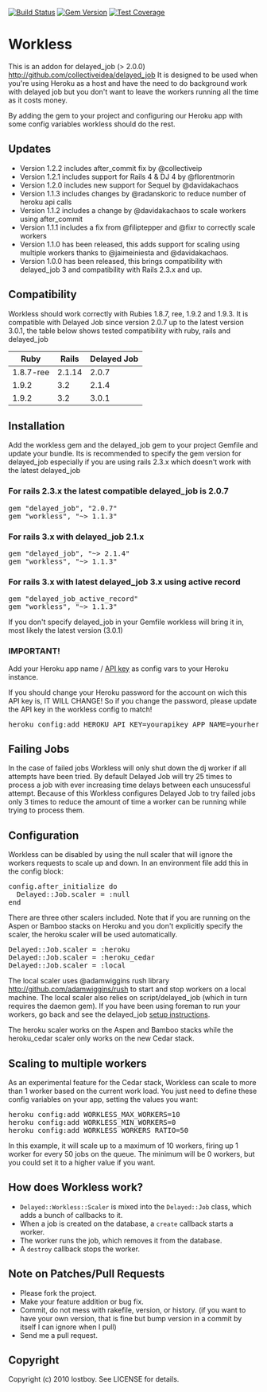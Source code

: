 [![Build Status](https://secure.travis-ci.org/lostboy/workless.png?branch=master)](http://travis-ci.org/lostboy/workless)
[![Gem Version](https://badge.fury.io/rb/workless.png)](http://badge.fury.io/rb/workless)
[![Test Coverage](https://coveralls.io/repos/lostboy/workless/badge.png?branch=master)](https://coveralls.io/r/lostboy/workless)

# Workless

This is an addon for delayed_job (> 2.0.0) http://github.com/collectiveidea/delayed_job
It is designed to be used when you're using Heroku as a host and have the need to do background work with delayed job but you don't want to leave the workers running all the time as it costs money.

By adding the gem to your project and configuring our Heroku app with some config variables workless should do the rest.

## Updates

* Version 1.2.2 includes after_commit fix by @collectiveip
* Version 1.2.1 includes support for Rails 4 & DJ 4 by @florentmorin
* Version 1.2.0 includes new support for Sequel by @davidakachaos
* Version 1.1.3 includes changes by @radanskoric to reduce number of heroku api calls
* Version 1.1.2 includes a change by @davidakachaos to scale workers using after_commit
* Version 1.1.1 includes a fix from @filiptepper and @fixr to correctly scale workers
* Version 1.1.0 has been released, this adds support for scaling using multiple workers thanks to @jaimeiniesta and @davidakachaos.
* Version 1.0.0 has been released, this brings compatibility with delayed_job 3 and compatibility with Rails 2.3.x and up.

## Compatibility

Workless should work correctly with Rubies 1.8.7, ree, 1.9.2 and 1.9.3. It is compatible with Delayed Job since version 2.0.7 up to the latest version 3.0.1, the table below shows tested compatibility with ruby, rails and delayed_job

Ruby | Rails  | Delayed Job
---------- | ------ | -----
1.8.7-ree  | 2.1.14 | 2.0.7
1.9.2      | 3.2    | 2.1.4
1.9.2      | 3.2    | 3.0.1

## Installation

Add the workless gem and the delayed_job gem to your project Gemfile and update your bundle. Its is recommended to specify the gem version for delayed_job especially if you are using rails 2.3.x which doesn't work with the latest delayed_job

### For rails 2.3.x the latest compatible delayed_job is 2.0.7

<pre>
gem "delayed_job", "2.0.7"
gem "workless", "~> 1.1.3"
</pre>

### For rails 3.x with delayed_job 2.1.x

<pre>
gem "delayed_job", "~> 2.1.4"
gem "workless", "~> 1.1.3"
</pre>

### For rails 3.x with latest delayed_job 3.x using active record

<pre>
gem "delayed_job_active_record"
gem "workless", "~> 1.1.3"
</pre>

If you don't specify delayed_job in your Gemfile workless will bring it in, most likely the latest version (3.0.1)

### IMPORTANT!

Add your Heroku app name / [API key](https://devcenter.heroku.com/articles/authentication) as config vars to your Heroku instance.

If you should change your Heroku password for the account on wich this API key is, IT WILL CHANGE! So if you change the password, please update the API key in the workless config to match!

<pre>
heroku config:add HEROKU_API_KEY=yourapikey APP_NAME=yourherokuappname
</pre>

## Failing Jobs

In the case of failed jobs Workless will only shut down the dj worker if all attempts have been tried. By default Delayed Job will try 25 times to process a job with ever increasing time delays between each unsucessful attempt. Because of this Workless configures Delayed Job to try failed jobs only 3 times to reduce the amount of time a worker can be running while trying to process them.

## Configuration

Workless can be disabled by using the null scaler that will ignore the workers requests to scale up and down. In an environment file add this in the config block:

<pre>
config.after_initialize do
  Delayed::Job.scaler = :null
end
</pre>

There are three other scalers included. Note that if you are running on the Aspen or Bamboo stacks on Heroku and you don't explicitly specify the scaler, the heroku scaler will be used automatically.

<pre>
Delayed::Job.scaler = :heroku
Delayed::Job.scaler = :heroku_cedar
Delayed::Job.scaler = :local
</pre>

The local scaler uses @adamwiggins rush library http://github.com/adamwiggins/rush to start and stop workers on a local machine. The local scaler also relies on script/delayed_job (which in turn requires the daemon gem). If you have been using foreman to run your workers, go back and see the delayed_job [setup instructions](https://github.com/collectiveidea/delayed_job/blob/master/README.md).

The heroku scaler works on the Aspen and Bamboo stacks while the heroku_cedar scaler only works on the new Cedar stack.

## Scaling to multiple workers

As an experimental feature for the Cedar stack, Workless can scale to more than 1 worker based on the current work load. You just need to define these config variables on your app, setting the values you want:

<pre>
heroku config:add WORKLESS_MAX_WORKERS=10
heroku config:add WORKLESS_MIN_WORKERS=0
heroku config:add WORKLESS_WORKERS_RATIO=50
</pre>

In this example, it will scale up to a maximum of 10 workers, firing up 1 worker for every 50 jobs on the queue. The minimum will be 0 workers, but you could set it to a higher value if you want.

## How does Workless work?

- `Delayed::Workless::Scaler` is mixed into the `Delayed::Job` class, which adds a bunch of callbacks to it.
- When a job is created on the database, a `create` callback starts a worker.
- The worker runs the job, which removes it from the database.
- A `destroy` callback stops the worker.

## Note on Patches/Pull Requests

* Please fork the project.
* Make your feature addition or bug fix.
* Commit, do not mess with rakefile, version, or history.
  (if you want to have your own version, that is fine but bump version in a commit by itself I can ignore when I pull)
* Send me a pull request.

## Copyright

Copyright (c) 2010 lostboy. See LICENSE for details.
